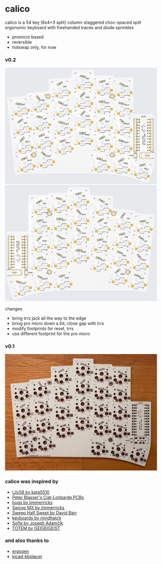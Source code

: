 # calico

calico is a 54 key (6x4+3 split) column-staggered choc-spaced split ergonomic keyboard with freehanded traces and diode sprinkles

* promicro based
* reversible
* hotswap only, for now

### v0.2

![left-side (front) view](left.png)
![right-side (back) view](right.png)

changes
* bring trrs jack all the way to the edge
* bring pro micro down a bit, close gap with trrs
* modify footprints for reset, trrs
* use different footprint for the pro micro

### v0.1

![photo of pcb oriented to show the left side](img/photo-0.1.jpg)

### calico was inspired by

* [Lily58 by kata0510](https://github.com/kata0510/Lily58)
* [Peter Blasser's Ciat-Lonbarde PCBs](https://www.ciat-lonbarde.net/)
* [bugs by jimmerricks](https://github.com/jimmerricks/bugs)
* [Swoop MX by jimmerricks](https://github.com/jimmerricks/swoop)
* [Sweep Half Swept by David Barr](https://github.com/davidphilipbarr/Sweep)
* [keyboards by mindhatch](https://github.com/mindhatch/keyboards)
* [Sofle by Joseph Adamčík](https://josefadamcik.github.io/SofleKeyboard/)
* [TOTEM by GEIGEIGEIST](https://github.com/GEIGEIGEIST/TOTEM)

### and also thanks to

* [ergogen](https://github.com/ergogen/ergogen)
* [kicad-kbplacer](https://github.com/adamws/kicad-kbplacer/tree/master)
